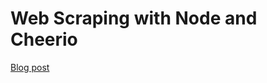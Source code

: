 # Web Scraping with Node and Cheerio

[Blog post](https://rknight.me/web-scraping-with-node-and-cheerio/)
